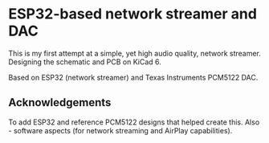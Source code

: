 # ESP32-based network streamer and DAC

This is my first attempt at a simple, yet high audio quality, network streamer.
Designing the schematic and PCB on KiCad 6.

Based on ESP32 (network streamer) and Texas Instruments PCM5122 DAC.

## Acknowledgements

To add ESP32 and reference PCM5122 designs that helped create this. Also -
software aspects (for network streaming and AirPlay capabilities).
   
